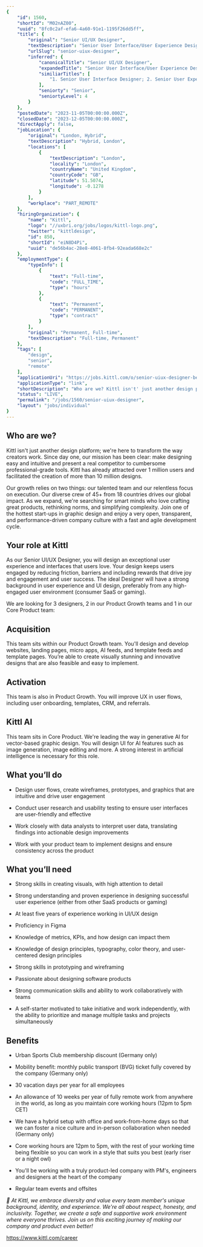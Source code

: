 ```yaml
---
{
	"id": 1560,
	"shortId": "M02nAZ00",
	"uuid": "8fc0c2af-efa6-4a60-91e1-1195f26dd5ff",
	"title": {
		"original": "Senior UI/UX Designer",
		"textDescription": "Senior User Interface/User Experience Designer",
		"urlSlug": "senior-uiux-designer",
		"inferred": {
			"canonicalTitle": "Senior UI/UX Designer",
			"expandedTitle": "Senior User Interface/User Experience Designer",
			"similiarTitles": [
				"1. Senior User Interface Designer; 2. Senior User Experience Designer; 3. Senior Visual Designer; 4. Senior Interaction Designer; 5. Senior Web Designer"
			],
			"seniorty": "Senior",
			"seniortyLevel": 4
		}
	},
	"postedDate": "2023-11-05T00:00:00.000Z",
	"closedDate": "2023-12-05T00:00:00.000Z",
	"directApply": false,
	"jobLocation": {
		"original": "London, Hybrid",
		"textDescription": "Hybrid, London",
		"locations": [
			{
				"textDescription": "London",
				"locality": "London",
				"countryName": "United Kingdom",
				"countryCode": "GB",
				"latitude": 51.5074,
				"longitude": -0.1278
			}
		],
		"workplace": "PART_REMOTE"
	},
	"hiringOrganization": {
		"name": "Kittl",
		"logo": "//uxbri.org/jobs/logos/kittl-logo.png",
		"twitter": "kittldesign",
		"id": 850,
		"shortId": "eiN8D4Pi",
		"uuid": "de56b4ac-28e8-4061-8fb4-92eada668e2c"
	},
	"employmentType": {
		"typeInfo": [
			{
				"text": "Full-time",
				"code": "FULL_TIME",
				"type": "hours"
			},
			{
				"text": "Permanent",
				"code": "PERMANENT",
				"type": "contract"
			}
		],
		"original": "Permanent, Full-time",
		"textDescription": "Full-time, Permanent"
	},
	"tags": [
		"design",
		"senior",
		"remote"
	],
	"applicationUri": "https://jobs.kittl.com/o/senior-uiux-designer-berlin-dusseldorf-london/c/new",
	"applicationType": "link",
	"shortDescription": "Who are we? Kittl isn't' just another design platform; we're' here to transform the way creators work. Since day one, our mission has been clear: make designing easy and intuitive and present a real",
	"status": "LIVE",
	"permalink": "/jobs/1560/senior-uiux-designer",
	"layout": "jobs/individual"
}
---
```

<h2>Who are we?</h2><p>Kittl isn't just another design platform; we're here to transform the way creators work. Since day one, our mission has been clear: make designing easy and intuitive and present a real competitor to cumbersome professional-grade tools. Kittl has already attracted over 1 million users and facilitated the creation of more than 10 million designs.</p><p>Our growth relies on two things: our talented team and our relentless focus on execution. Our diverse crew of 45+ from 18 countries drives our global impact. As we expand, we're searching for smart minds who love crafting great products, rethinking norms, and simplifying complexity. Join one of the hottest start-ups in graphic design and enjoy a very open, transparent, and performance-driven company culture with a fast and agile development cycle.</p><h2>Your role at Kittl</h2><p>As our Senior UI/UX Designer, you will design an exceptional user experience and interfaces that users love. Your design keeps users engaged by reducing friction, barriers and including rewards that drive joy and engagement and user success. The ideal Designer will have a strong background in user experience and UI design, preferably from any high-engaged user environment (consumer SaaS or gaming).</p><p>We are looking for 3 designers, 2 in our Product Growth teams and 1 in our Core Product team:</p><h2>Acquisition</h2><p>This team sits within our Product Growth team. You'll design and develop websites, landing pages, micro apps, AI feeds, and template feeds and template pages. You’re able to create visually stunning and innovative designs that are also feasible and easy to implement.</p><h2>Activation</h2><p>This team is also in Product Growth. You will improve UX in user flows, including user onboarding, templates, CRM, and referrals.</p><h2>Kittl AI</h2><p>This team sits in Core Product. We're leading the way in generative AI for vector-based graphic design. You will design UI for AI features such as image generation, image editing and more. A strong interest in artificial intelligence is necessary for this role.</p><h2>What you’ll do</h2><ul><li><p>Design user flows, create wireframes, prototypes, and graphics that are intuitive and drive user engagement</p></li><li><p>Conduct user research and usability testing to ensure user interfaces are user-friendly and effective</p></li><li><p>Work closely with data analysts to interpret user data, translating findings into actionable design improvements</p></li><li><p>Work with your product team to implement designs and ensure consistency across the product<strong><br></strong></p></li></ul><h2>What you’ll need</h2><ul><li><p>Strong skills in creating visuals, with high attention to detail</p></li><li><p>Strong understanding and proven experience in designing successful user experience (either from other SaaS products or gaming)</p></li><li><p>At least five years of experience working in UI/UX design</p></li><li><p>Proficiency in Figma</p></li><li><p>Knowledge of metrics, KPIs, and how design can impact them</p></li><li><p>Knowledge of design principles, typography, color theory, and user-centered design principles</p></li><li><p>Strong skills in prototyping and wireframing</p></li><li><p>Passionate about designing software products</p></li><li><p>Strong communication skills and ability to work collaboratively with teams</p></li><li><p>A self-starter motivated to take initiative and work independently, with the ability to prioritize and manage multiple tasks and projects simultaneously</p></li></ul><h2>Benefits</h2><ul><li><p>Urban Sports Club membership discount (Germany only)</p></li><li><p>Mobility benefit: monthly public transport (BVG) ticket fully covered by the company (Germany only)</p></li><li><p>30 vacation days per year for all employees</p></li><li><p>An allowance of 10 weeks per year of fully remote work from anywhere in the world, as long as you maintain core working hours (12pm to 5pm CET)</p></li><li><p>We have a hybrid setup with office and work-from-home days so that we can foster a nice culture and in-person collaboration when needed (Germany only)</p></li><li><p>Core working hours are 12pm to 5pm, with the rest of your working time being flexible so you can work in a style that suits you best (early riser or a night owl)</p></li><li><p>You'll be working with a truly product-led company with PM's, engineers and designers at the heart of the company</p></li><li><p>Regular team events and offsites</p></li></ul><p><em>🌈 At Kittl, we embrace diversity and value every team member's unique background, identity, and experience. We're all about respect, honesty, and inclusivity. Together, we create a safe and supportive work environment where everyone thrives. Join us on this exciting journey of making our company and product even better!</em></p><p><a target="_blank" rel="noopener noreferrer nofollow" href="https://www.kittl.com/career">https://www.kittl.com/career</a></p>
